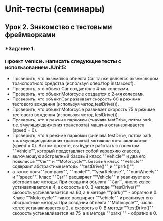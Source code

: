 # Unit-тесты (семинары)
## Урок 2. Знакомство с тестовыми фреймворками
### *Задание 1.
### Проект Vehicle. Написать следующие тесты с использованием JUnit5:
- Проверить, что экземпляр объекта Car также является экземпляром транспортного средства (используя оператор instanceof).
- Проверить, что объект Car создается с 4-мя колесами.
- Проверить, что объект Motorcycle создается с 2-мя колесами.
- Проверить, что объект Car развивает скорость 60 в режиме тестового вождения (используя метод testDrive()).
- Проверить, что объект Motorcycle развивает скорость 75 в режиме тестового вождения (используя метод testDrive()).
- Проверить, что в режиме парковки (сначала testDrive, потом park, т.е. эмуляция движения транспорта) машина останавливается (speed = 0).
- Проверить, что в режиме парковки (сначала testDrive, потом park, т.е. эмуляция движения транспорта) мотоцикл останавливается (speed = 0).
         В этом проекте, вы будете работать с проектом ""Vehicle"", который представляет собой иерархию классов, 
- включающую абстрактный базовый класс ""Vehicle"" и два его подкласса ""Car"" и ""Motorcycle"".
Базовый класс ""Vehicle"" содержит абстрактные методы ""testDrive()"" и ""park()"", 
- а также поля ""company"", ""model"", ""yearRelease"", ""numWheels"" и ""speed"".
       Класс ""Car"" расширяет ""Vehicle"" и реализует его абстрактные методы. 
При создании объекта ""Car"", число колес устанавливается в 4, а скорость в 0. 
В методе ""testDrive()"" скорость устанавливается на 60, а в методе ""park()"" - обратно в 0.
       Класс ""Motorcycle"" также расширяет ""Vehicle"" и реализует его абстрактные методы. 
При создании объекта ""Motorcycle"", число колес устанавливается в 2, а скорость в 0. 
В методе ""testDrive()"" скорость устанавливается на 75, а в методе ""park()"" - обратно в 0.